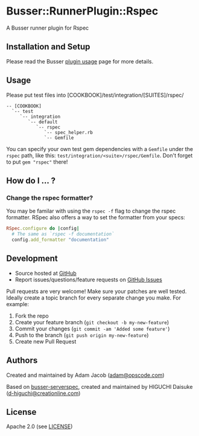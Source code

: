 # Busser::RunnerPlugin::Rspec

A Busser runner plugin for Rspec

## Installation and Setup

Please read the Busser [plugin usage](plugin_usage) page for more details.

## Usage

Please put test files into [COOKBOOK]/test/integration/[SUITES]/rspec/

```
-- [COOKBOOK]
  `-- test
     `-- integration
        `-- default
           `-- rspec
              `-- spec_helper.rb
              `-- Gemfile
```

You can specify your own test gem dependencies with a `Gemfile` under the `rspec` path, like this: `test/integration/<suite>/rspec/Gemfile`. Don't forget to put `gem "rspec"` there!

## How do I ... ?

### Change the rspec formatter?

You may be familar with using the `rspec -f` flag to change the rspec formatter. RSpec also offers a way to set the formatter from your specs:

```ruby
RSpec.configure do |config|
  # The same as `rspec -f documentation`
  config.add_formatter "documentation"
```

## Development

* Source hosted at [GitHub](https://github.com/opscode/busser-rspec)
* Report issues/questions/feature requests on [GitHub Issues](issues)

Pull requests are very welcome! Make sure your patches are well tested.
Ideally create a topic branch for every separate change you make. For
example:

1. Fork the repo
2. Create your feature branch (`git checkout -b my-new-feature`)
3. Commit your changes (`git commit -am 'Added some feature'`)
4. Push to the branch (`git push origin my-new-feature`)
5. Create new Pull Request

## Authors

Created and maintained by Adam Jacob (adam@opscode.com)

Based on [busser-serverspec](https://github.com/cl-lab-k/busser-serverspec), created and maintained by HIGUCHI Daisuke (d-higuchi@creationline.com)

## License

Apache 2.0 (see [LICENSE](license))

